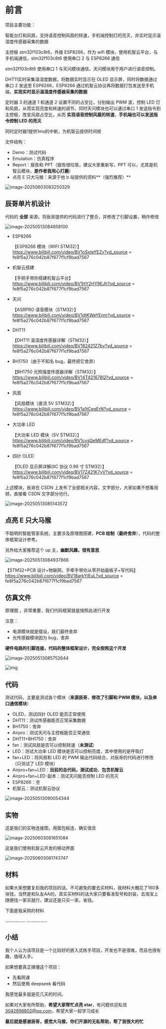 # 前言

项目主要功能：

智能台灯和风扇，支持语音控制风扇的转速，手机端控制灯的亮灭，并实时显示温湿度传感器采集的数据

主控板 stm32f103c8t6，外接 ESP8266，作为 wifi 模块，使用机智云平台，与手机端通信，stm32f103c8t6 使用串口 2 与 ESP8266 通信

stm32f103c8t6 使用串口 1 与天问模块通信，天问模块用于用户进行语音控制。

DHT11实时采集温湿度数据，将数据实时显示在 OLED 显示屏，同时将数据通过串口 2 发送至 ESP8266，ESP8266 通过机智云协议再将数据打包发送至手机端，**实现实时显示温湿度传感器采集的数据**

定时器 3 的通道 1 和通道 2 设置不同的占空比，分别输出 PWM 波，控制 LED 灯和风扇，从而实现亮度和转速的调节。同时天问模块也可以通过串口 1 发送指令到主控板，改变风扇占空比，从而 **实现语音控制风扇的转速**，**手机端也可以发送指令控制 LED 的亮灭**

同时定时器1提供1ms的中断，为机智云提供时间帧

文件结构：

- Demo：测试代码
- Emulation：仿真程序
- Report：报告和 PPT（报告很垃圾，建议大家重新写，PPT 可以，尤其是机智云模块，**是作者我用心打磨**）
- 点亮 E 只大马猴：来源于他 b 站提供的资料**（强烈推荐）**

![image-20250603083250329](images/image-20250603083250329.png)

## 辰哥单片机设计

代码的 **全部** 来源，将辰哥提供的代码进行了整合，并修改了引脚设置，稍作修改

![image-20250513084858100](images/image-20250513084858100.png)



- ESP8266

  【ESP8266 模块（WIFI STM32）】https://www.bilibili.com/video/BV1oSxteYEZy?vd_source = fe8f5a276c042b87f677f1cf9bad7567

- 机智云搭建

  【手把手带你搭建机智云平台】https://www.bilibili.com/video/BV1HY2HY9EJh?vd_source = fe8f5a276c042b87f677f1cf9bad7567

- 天问

  【ASRPRO 语音模块（STM32）】https://www.bilibili.com/video/BV1dtKWeYEnm?vd_source = fe8f5a276c042b87f677f1cf9bad7567

- DHT11

  【DHT11 温湿度传感器详解（STM32）】https://www.bilibili.com/video/BV182421Z7by?vd_source = fe8f5a276c042b87f677f1cf9bad7567

- BH1750（由于不知名 bug，最终把它舍弃）

  【BH1750 光照强度传感器详解（STM32）】https://www.bilibili.com/video/BV14T421678Q?vd_source = fe8f5a276c042b87f677f1cf9bad7567

- 风扇

  【风扇模块（直流 5V STM32）】https://www.bilibili.com/video/BV1a1tCegErN?vd_source = fe8f5a276c042b87f677f1cf9bad7567

- 大功率 LED

  【大功率 LED 模块（5V STM32）】https://www.bilibili.com/video/BV1cvsQeMEdf?vd_source = fe8f5a276c042b87f677f1cf9bad7567

- 四针 OLED

  【OLED 显示屏详解(IIC 协议 0.96 寸 STM32）】https://www.bilibili.com/video/BV17Z421K7vV?vd_source = fe8f5a276c042b87f677f1cf9bad7567



上述模块，辰哥在 CSDN 上发布了全部相关内容，文字部分，大家如果不想看视频，直接看 CSDN 文字部分也行。

![image-20250513085143572](images/image-20250513085143572-1747097554902-1.png)

## 点亮 E 只大马猴

不聪明的智能管家系统，主要涉及原理图搭建，**PCB 绘制（最终舍弃**），代码的整体框架设计参考。

另外给大家推荐这个 up 主，**幽默风趣，很有意思**

![image-20250513084937866](images/image-20250513084937866.png)

【STM32+PCB 设计+物联网，手牵手带你从零开始画板子+写代码】https://www.bilibili.com/video/BV18arkYjEuL?vd_source = fe8f5a276c042b87f677f1cf9bad7567



## 仿真文件

原理图 ，非常重要，我们代码框架就是按照此进行开发

注意：

- 电源模块就是摆设，我们最终舍弃
- 光传感器模块因为 bug，舍弃

**硬件电路的引脚连接，代码的整体框架设计，完全按照这个开发**

![image-20250513085752644](images/image-20250513085752644.png)

![img](images/b633188864be4a72b4820ff7a742b617.png)



## 代码

测试代码，主要是测试各个模块（**来源辰哥**，**修改了引脚和 PWM 模块，以及串口通信模块**）

- OLED，测试四针 OLED 能否正常使用
- DHT11：测试传感器能否正常采集数据
- BH1750：舍弃
- Airpro：测试天问与主控板能否正常通信
- DHT11+BH1750：舍弃
- fan：测试风扇是否可以控制转速（**未测试**）
- LED：测试大功率 LED 模块是否可以控制亮度，其中使用的是呼吸灯
- fan+LED：将风扇和 LED 的 PWM 输出代码结合，对辰哥的代码进行修改（只测试了 LED 模块）
- Airpro+fan+LED：**目前的总代码，测试成功**，**包含机智云**
- Airpro+fan+LED-副本：测试天问能否控制 LED 的亮灭
- ESP8266：空
- 机智云：测试机智云协议

![image-20250513090054344](images/image-20250513090054344.png)

## 实物

这是我们的实物连接图，用面包板连，确实很丑

![image-20250603081651084](images/image-20250603081651084.png)

这是我们使用机智云开发的移动界面

![image-20250603081743747](images/image-20250603081743747.png)

## 材料

如果大家想要复刻我的项目的话，不可避免的要去买材料，我材料大概花了160多块钱，当然是和队友AA的，其实买材料的话大家只要看准型号和封装，去淘宝上随便找一家买就行，建议还是只买一家，省钱。

下面是我采购的材料

<img src="images/113511fe4fecaaa2946a0d3ee4cb2bd.jpg" alt="113511fe4fecaaa2946a0d3ee4cb2bd" style="zoom:25%;" />



<img src="images/d10d3cc6babe4d55524cfd94a2aa5b4.jpg" alt="d10d3cc6babe4d55524cfd94a2aa5b4" style="zoom:25%;" />

## 小结

我个人认为该项目是一个比较好的嵌入式练手项目，开发也不是很难，而且也很有趣，值得入手。

如果想要真正搞懂这个项目：

- 先看网课
- 然后使用 deepseek 看代码

我感觉最多就是花几天的时间。

如果对大家有所帮助，**希望大家帮忙点亮 star**，有问题欢迎私信 3042898802@qq.com，希望大家一起学习成长

**最后就是感谢辰哥，感觉大马猴，你们开源的无私帮助，帮了我很大的忙**
